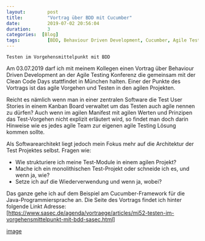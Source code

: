 ```yaml
---
layout: 	   post
title:  	   "Vortrag über BDD mit Cucumber"
date:   	   2019-07-02 20:56:04
duration:	   3
categories:  [Blog]
tags: 		   [BDD, Behaviour Driven Development, Cucumber, Agile Testing, Integration Tests]
---
```


`Testen im Vorgehensmittelpunkt mit BDD`

Am 03.07.2019 darf ich mit meinem Kollegen einen Vortrag über Behaviour Driven Development an der Agile Testing Konferenz die gemeinsam mit der Clean Code Days stattfindet in München halten. 
Einer der Punkte des Vortrags ist das agile Vorgehen und Testen in den agilen Projekten.

Reicht es nämlich wenn man in einer zentralen Software die Test User Stories in einem Kanban Board verwaltet um das Testen auch agile nennen zu dürfen?
Auch wenn im agilen Manifest mit agilen Werten und Prinzipen das Test-Vorgehen nicht explizit erläutert wird, so findet man doch darin Hinweise wie es jedes agile Team zur eigenen agile Testing Lösung kommen sollte.

Als Softwarearchitekt liegt jedoch mein Fokus mehr auf die Architektur der Test Projektes selbst. Fragen wie:
* Wie strukturiere ich meine Test-Module in einem agilen Projekt?
* Mache ich ein monolithischen Test-Projekt oder schneide ich es, und wenn ja, wie?
* Setze ich auf die Wiederverwendung und wenn ja, wobei?

Das ganze gehe ich auf dem Beispiel am Cucumber-Framework für die Java-Programmiersprache an.
Die Seite des Vortrags findet ich hinter folgende Linkt Adresse:
[https://www.sasec.de/agenda/vortraege/articles/mi52-testen-im-vorgehensmittelpunkt-mit-bdd-sasec.html]

[image]  

[image]:   /images/posts/2019-07-02_Vortrag_ueber_BDD_mit_Cucumber/Vortrag_ueber_BDD_mit_Cucumber.jpg
